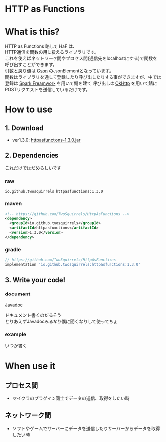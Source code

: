 # HTTP as Functions

# What is this?

HTTP as Functions 略して HaF は、  
HTTP通信を関数の用に扱えるライブラリです。  
これを使えばネットワーク間やプロセス間(通信先をlocalhostにする)で関数を呼び出すことができます。  
引数と戻り値は [Gson](https://github.com/google/gson) のJsonElementとなっています。  
関数はライブラリを通して登録したり呼び出したりする事ができますが、中では  
登録は [Spark Freamwork](https://sparkjava.com/) を用いて鯖を建て
呼び出しは [OkHttp](https://square.github.io/okhttp/) を用いて鯖にPOSTリクエストを送信しているだけです。

# How to use

## 1. Download

- ver1.3.0: [httpasfunctions-1.3.0.jar](https://github.com/TwoSquirrels/HttpAsFunctions/raw/main/target/httpasfunctions-1.3.0.jar)

## 2. Dependencies

これだけではだめらしいです

### raw
`io.github.twosquirrels:httpasfunctions:1.3.0`

### maven
```xml
<!-- https://github.com/TwoSquirrels/HttpAsFunctions -->
<dependency>
  <groupId>io.github.twosquirrels</groupId>
  <artifactId>httpasfunctions</artifactId>
  <version>1.3.0</version>
</dependency>
```

### gradle
```gradle
// https://github.com/TwoSquirrels/HttpAsFunctions
implementation 'io.github.twosquirrels:httpasfunctions:1.3.0'
```

## 3. Write your code!

### document

[Javadoc](https://twosquirrels.github.io/HttpAsFunctions/1.3.0/javadoc/)

ドキュメント書くのだるそう  
とりあえずJavadocみるなり僕に聞くなりして使ってちょ

### example

いつか書く

# When use it

## プロセス間

- マイクラのプラグイン同士でデータの送信、取得をしたい時

## ネットワーク間

- ソフトやゲームでサーバーにデータを送信したりサーバーからデータを取得したい時
